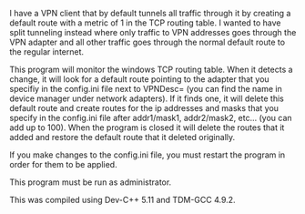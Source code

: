 I have a VPN client that by default tunnels all traffic through it by creating a default route with a metric of 1 in the TCP routing table. I wanted to have split tunneling instead where only traffic to VPN addresses goes through the VPN adapter and all other traffic goes through the normal default route to the regular internet.

This program will monitor the windows TCP routing table. When it detects a change, it will look for a default route pointing to the adapter that you specifiy in the config.ini file next to VPNDesc= (you can find the name in device manager under network adapters). If it finds one, it will delete this default route and create routes for the ip addresses and masks that you specify in the config.ini file after addr1/mask1, addr2/mask2, etc... (you can add up to 100). When the program is closed it will delete the routes that it added and restore the default route that it deleted originally.

If you make changes to the config.ini file, you must restart the program in order for them to be applied.

This program must be run as administrator.

This was compiled using Dev-C++ 5.11 and TDM-GCC 4.9.2.
